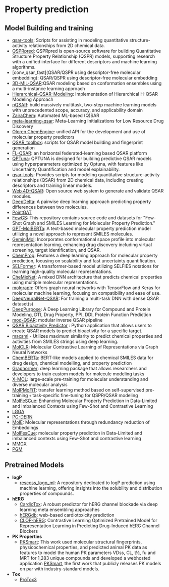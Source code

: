 # Property prediction

## Model Building and training

- [qsar-tools](https://github.com/dkoes/qsar-tools): Scripts for assisting in modeling quantitative structure-activity relationships from 2D chemical data.
- [QSPRpred](https://github.com/CDDLeiden/QSPRpred): QSPRpred is open-source software for building Quantitative Structure Property Relationship (QSPR) models, supporting research with a unified interface for different descriptors and machine learning algorithms.
- [conv_qsar_fast](QSAR/QSPR using descriptor-free molecular embedding): QSAR/QSPR using descriptor-free molecular embedding
- [3D-MIL-QSAR](https://github.com/cimm-kzn/3D-MIL-QSAR):QSAR modeling based on conformation ensembles using a multi-instance learning approach
- [Hierarchical-QSAR-Modeling](https://github.com/XinhaoLi74/Hierarchical-QSAR-Modeling): Implementation of Hierarchical H-QSAR Modeling Approach
- [pQSAR](https://github.com/Novartis/pQSAR): build massively multitask, two-step machine learning models with unprecedented scope, accuracy, and applicability domain
- [ZairaChem](https://github.com/ersilia-os/zaira-chem): Automated ML-based (Q)SAR
- [meta-learning-qsar](https://github.com/GSK-AI/meta-learning-qsar): Meta-Learning Initializations for Low Resource Drug Discovery
- [Oloren ChemEngine](https://github.com/Oloren-AI/olorenchemengine/tree/master): unified API for the development and use of molecular property predictors
- [QSAR_toolbox](https://github.com/iwatobipen/QSAR_TOOLBOX): scripts for QSAR model building and fingerprint generation
- [FL-QSAR](https://github.com/bm2-lab/FL-QSAR): an horizontal federated-learning based QSAR platform
- [QPTuna](https://github.com/MolecularAI/Qptuna): QPTUNA is designed for building predictive QSAR models using hyperparameters optimized by Optuna, with features like Uncertainty Quantification and model explainability.
- [qsar-tools](https://github.com/dkoes/qsar-tools): Provides scripts for modeling quantitative structure-activity relationships (QSAR) from 2D chemical data, including creating descriptors and training linear models.
- [Web 4D-QSAR](https://github.com/rougeth/Web-4D-QSAR): Open source web system to generate and validate QSAR modules.
- [DeepDelta](https://github.com/RekerLab/DeepDelta): A pairwise deep learning approach predicting property differences between two molecules.
- [PointGAT](https://github.com/sevencheung2021/PointGAT)
- [FewGS](https://github.com/zixiaodan-99/FewGS): This repository contains source code and datasets for "Few-Shot Graph and SMILES Learning for Molecular Property Prediction."
- [GPT-MolBERTa](https://github.com/Suryanarayanan-Balaji/GPT-MolBERTa): A text-based molecular property prediction model utilizing a novel approach to represent SMILES molecules.
- [GeminiMol](https://github.com/Wang-Lin-boop/GeminiMol): Incorporates conformational space profile into molecular representation learning, enhancing drug discovery including virtual screening, target identification, and QSAR.
- [ChemProp](https://github.com/aamini/chemprop): Features a deep learning approach for molecular property prediction, focusing on scalability and fast uncertainty quantification.
- [SELFormer](https://github.com/HUBioDataLab/SELFormer): A transformer-based model utilizing SELFIES notations for learning high-quality molecular representations.
- [CheMixNet](https://github.com/NU-CUCIS/CheMixNet): A mixed DNN architecture that predicts chemical properties using multiple molecular representations.
- [molgraph](https://github.com/akensert/molgraph): Offers graph neural networks with TensorFlow and Keras for molecular machine learning, focusing on compatibility and ease of use.
- [DeepNeuralNet-QSAR](https://github.com/Merck/DeepNeuralNet-QSAR): For training a multi-task DNN with dense QSAR dataset(s)
- [DeepPurpose](https://github.com/kexinhuang12345/DeepPurpose): A Deep Learning Library for Compound and Protein Modeling, DTI, Drug Property, PPI, DDI, Protein Function Prediction
- [mod-QSAR](https://github.com/NikhilMukraj/mod-qsar): modular inverse QSAR pipeline
- [QSAR Bioactivity Predictor](https://github.com/AtilMohAmine/QSAR-Bioactivity-Predictor) : Python application that allows users to create QSAR models to predict bioactivity for a specific target.
- [maxsmi](https://github.com/volkamerlab/maxsmi) - Utilizes maximum similarity to predict chemical properties and activities from SMILES strings using deep learning.
- [MolCLR](https://github.com/yuyangw/MolCLR): Molecular Contrastive Learning of Representations via Graph Neural Networks
- [ChemBERTa](https://github.com/seyonechithrananda/bert-loves-chemistry): BERT-like models applied to chemical SMILES data for drug design, chemical modelling, and property prediction
- [Graphormer](https://github.com/microsoft/Graphormer): deep learning package that allows researchers and developers to train custom models for molecule modeling tasks
- [X-MOL](https://github.com/bm2-lab/X-MOL): large-scale pre-training for molecular understanding and diverse molecular analysis
- [MolPMoFiT](https://github.com/XinhaoLi74/MolPMoFiT): transfer learning method based on self-supervised pre-training + task-specific fine-tuning for QSPR/QSAR modeling
- [MolFeSCue](https://github.com/zhangruochi/MolFeSCue): Enhancing Molecular Property Prediction in Data-Limited and Imbalanced Contexts using Few-Shot and Contrastive Learning
- [LGGA](https://github.com/songlei101/LGGA)
- [PG-DERN](https://github.com/Bombtsti/PG-DERN)
- [MolE](https://github.com/rolayoalarcon/MolE): Molecular representations through redundancy reduction of Embeddings
- [MolFesCue](https://github.com/zhangruochi/MolFeSCue): molecular property prediction in Data-Limited and imbalanced contexts using Few-Shot and contrastive learning
- [MMGX](https://github.com/ohuelab/MMGX)
- [PGM](https://www.nature.com/articles/s42004-024-01169-4.pdf)

## Pretrained Models

- **logP**
  - [rescoss_logp_ml](https://github.com/cisert/rescoss_logp_ml): A repository dedicated to logP prediction using machine learning, offering insights into the solubility and distribution properties of compounds.
- **hERG**
  - [CardioTox](https://github.com/Abdulk084/CardioTox): A robust predictor for hERG channel blockade via deep learning meta ensembling approaches
  - [hERGdb](https://drugdesign.riken.jp/hERGdb/): web-based cardiotoxicity prediction
  - [CLOP-hERG](https://github.com/heshida01/CLOP-hERG/blob/main/README.md): Contrastive Learning Optimized Pretrained Model for Representation Learning in Predicting Drug-Induced hERG Channel Blockers
- **PK Properties**
  - [PKSmart](https://github.com/srijitseal/PKSmart): This work used molecular structural fingerprints, physicochemical properties, and predicted animal PK data as features to model the human PK parameters VDss, CL, t½, fu and MRT for 1,283 unique compounds and developed a webhosted application [PKSmart](https://pk-predictor.serve.scilifelab.se/), the first work that publicly releases PK models on par with industry-standard models.
- **Tox**
  - [ProTox3](https://tox.charite.de/protox3/)

